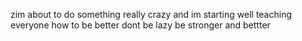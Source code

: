 zim about to do something really crazy and im starting well teaching everyone how to be better dont be lazy be stronger and bettter